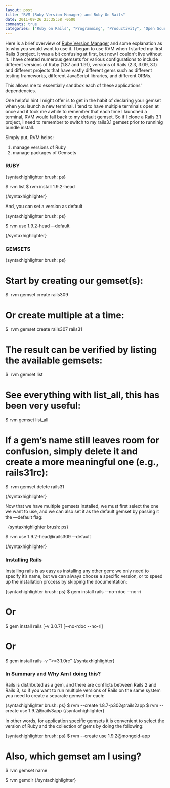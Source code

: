 ```yaml
---
layout: post
title: "RVM (Ruby Version Manager) and Ruby On Rails"
date: 2011-09-26 23:35:58 -0500
comments: true
categories: ["Ruby on Rails", "Programming", "Productivity", "Open Source", "code", "Business Computer Programming"]
---
```

<p>Here is a brief overview of <a href="http://beginrescueend.com/">Ruby Version Manager</a> and some explanation as to why you would want to use it. I began to use RVM when I started my first Rails 3 project. It was a bit confusing at first, but now I couldn't live without it. I have created numerous gemsets for various configurations to include different versions of Ruby (1.87 and 1.91), versions of Rails (2.3, 3.09, 3.1) and different projects that have vastly different gems such as different testing frameworks, different JavaScript libraries, and different ORMs.</p>

<p>This allows me to essentially sandbox each of these applications' dependencies.</p>

<p>One helpful hint I might offer is to get in the habit of declaring your gemset when you launch a new terminal. I tend to have multiple terminals open at once and it took me awhile to remember that each time I launched a terminal, RVM would fall back to my default gemset. So if I clone a Rails 3.1 project, I need to remember to switch to my rails3.1 gemset prior to runninig bundle install. </p>

<p>Simply put, RVM helps:</p>
<ol>
  <li>manage versions of Ruby</li>
  <li>manage packages of Gemsets</li>
</ol>

<h3>RUBY</h3>

{syntaxhighlighter brush: ps} 

$ rvm list
$ rvm install 1.9.2-head

{/syntaxhighlighter}

<p>And, you can set a version as default</p>

{syntaxhighlighter brush: ps}

$ rvm use 1.9.2-head --default

{/syntaxhighlighter}

<h3>GEMSETS</h3>

{syntaxhighlighter brush: ps}
# Start by creating our gemset(s):

$  rvm gemset create rails309

# Or create multiple at a time:

$  rvm gemset create rails307 rails31

# The result can be verified by listing the available gemsets:

$  rvm gemset list

# See everything with list_all, this has been very useful:

$ rvm gemset list_all

# If a gem’s name still leaves room for confusion, simply delete it and create a more meaningful one (e.g., rails31rc):

$  rvm gemset delete rails31

{/syntaxhighlighter}

<p>Now that we have multiple gemsets installed, we must first select the one we want to use, and we can also set it as the default gemset by passing it the —default flag:</p>
  
{syntaxhighlighter brush: ps}

$ rvm use 1.9.2-head@rails309 --default

{/syntaxhighlighter}

<h3>Installing Rails</h3>
<p>Installing rails is as easy as installing any other gem: we only need to specify it’s name, but we can always choose a specific version, or to speed up the installation process by skipping the documentation: </p>

{syntaxhighlighter brush: ps}
$ gem install rails --no-rdoc --no-ri
# Or
$ gem install rails [-v 3.0.7] [--no-rdoc --no-ri]
# Or
$ gem install rails -v ">=3.1.0rc"
{/syntaxhighlighter}

<h3>In Summary and Why Am I doing this?</h3>

<p>Rails is distributed as a gem, and there are conflicts between Rails 2 and Rails 3, so if you want to run multiple versions of Rails on the same system you need to create a separate gemset for each:</p>

{syntaxhighlighter brush: ps}
$ rvm --create 1.8.7-p302@rails2app
$ rvm --create use 1.9.2@rails3app
{/syntaxhighlighter}


<p>In other words, for application specific gemsets it is convenient to select the version of Ruby and the collection of gems by doing the following:</p>

{syntaxhighlighter brush: ps}
$ rvm --create use 1.9.2@mongoid-app

# Also, which gemset am I using?
$ rvm gemset name

$ rvm gemdir
{/syntaxhighlighter}
